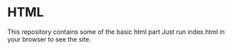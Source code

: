# HTML
This repository contains some of the basic html part
Just run index.html in your browser to see the site.
